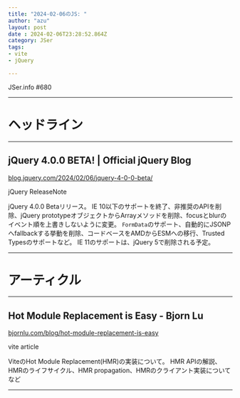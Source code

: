 ```yaml
---
title: "2024-02-06のJS: "
author: "azu"
layout: post
date : 2024-02-06T23:28:52.864Z
category: JSer
tags:
- vite
- jQuery

---
```


JSer.info #680

----

<h1 class="site-genre">ヘッドライン</h1>

----

## jQuery 4.0.0 BETA! | Official jQuery Blog
[blog.jquery.com/2024/02/06/jquery-4-0-0-beta/](https://blog.jquery.com/2024/02/06/jquery-4-0-0-beta/ "jQuery 4.0.0 BETA! | Official jQuery Blog")
<p class="jser-tags jser-tag-icon"><span class="jser-tag">jQuery</span> <span class="jser-tag">ReleaseNote</span></p>

jQuery 4.0.0 Betaリリース。
IE 10以下のサポートを終了、非推奨のAPIを削除、jQuery prototypeオブジェクトからArrayメソッドを削除、focusとblurのイベント順を上書きしないように変更。
`FormData`のサポート、自動的にJSONPへfallbackする挙動を削除、コードベースをAMDからESMへの移行、Trusted Typesのサポートなど。
IE 11のサポートは、jQuery 5で削除される予定。


----
<h1 class="site-genre">アーティクル</h1>

----

## Hot Module Replacement is Easy - Bjorn Lu
[bjornlu.com/blog/hot-module-replacement-is-easy](https://bjornlu.com/blog/hot-module-replacement-is-easy "Hot Module Replacement is Easy - Bjorn Lu")
<p class="jser-tags jser-tag-icon"><span class="jser-tag">vite</span> <span class="jser-tag">article</span></p>

ViteのHot Module Replacement(HMR)の実装について。
HMR APIの解説、HMRのライフサイクル、HMR propagation、HMRのクライアント実装についてなど


----
